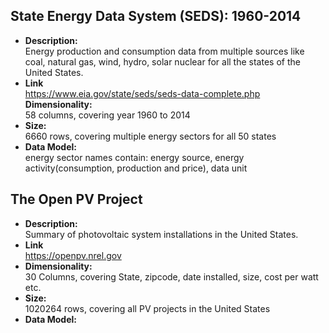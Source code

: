 ## State Energy Data System (SEDS): 1960-2014
* **Description:**  
Energy production and consumption data from multiple sources like coal, natural gas, wind, hydro, solar nuclear for all the states of the United States.
* **Link**  
https://www.eia.gov/state/seds/seds-data-complete.php   **Dimensionality:**  
58 columns, covering year 1960 to 2014  
* **Size:**  
6660 rows, covering multiple energy sectors for all 50 states  
* **Data Model:**  
energy sector names contain: energy source, energy activity(consumption, production and price), data unit  

## The Open PV Project
* **Description:**  
Summary of photovoltaic system installations in the United States.
* **Link**  
https://openpv.nrel.gov
* **Dimensionality:**  
30 Columns, covering State, zipcode, date installed, size, cost per watt etc.
* **Size:**  
1020264 rows, covering all PV projects in the United States
* **Data Model:**
